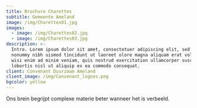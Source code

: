 ```yaml
---
title: Brochure Charettes
subtitle: Gemeente Ameland
image: /img/Charettes01.jpg
images:
  - image: /img/Charettes02.jpg
  - image: /img/Charettes03.jpg
description: >-
  Intro. Lorem ipsum dolor sit amet, consectetuer adipiscing elit, sed diam
  nonummy nibh uismod tincidunt ut laoreet olore magna aliquam erat volutpat. Ut
  wisi enim ad minim veniam, quis nostrud exercitation ullamcorper suscipit
  lobortis nisl ut aliquip ex ea commodo consequat.
client: Convenant Duurzaam Ameland
client_image: /img/Convenant_logoos.png
bgcolor: yellow
---
```


Ons brein begrijpt complexe materie beter wanneer het is verbeeld.